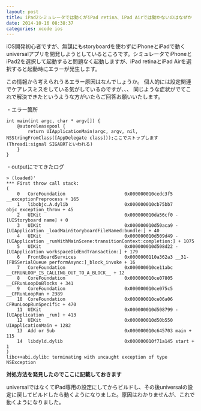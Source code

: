 ```yaml
---
layout: post
title: iPad2シミュレータでは動くがiPad retina、iPad Airでは動かないのはなぜか
date: 2014-10-16 08:38:37
categories: xcode ios
---
```

<!-- {% raw %} -->
<p>iOS開発初心者ですが、無謀にもstoryboardを使わずにiPhoneとiPadで動くuniversalアプリを開発しようとしているところです。シミュレータでiPhoneとiPad2を選択して起動すると問題なく起動しますが、iPad retinaとiPad Airを選択すると起動時にエラーが発生します。</p>

<p>この情報から考えられうるエラー原因はなんでしょうか。
個人的には設定関連でケアレスミスをしている気がしているのですが、、、
同じような症状がでてこれで解決できたというような方がいたらご回答お願いいたします。</p>

<p>・エラー箇所</p>

<pre><code>int main(int argc, char * argv[]) {
    @autoreleasepool {
        return UIApplicationMain(argc, argv, nil, NSStringFromClass([AppDelegate class]));ここでストップします(Thread1:signal SIGABRTといわれる)
    }
}
</code></pre>

<p>・outputにでてきたログ</p>

<pre><code>&gt; (loaded)'
*** First throw call stack:
(
    0   CoreFoundation                      0x000000010cedc3f5 __exceptionPreprocess + 165
    1   libobjc.A.dylib                     0x000000010cb75bb7 objc_exception_throw + 45
    2   UIKit                               0x000000010da56cf0 -[UIStoryboard name] + 0
    3   UIKit                               0x000000010d50aca9 -[UIApplication _loadMainStoryboardFileNamed:bundle:] + 40
    4   UIKit                               0x000000010d509d49 -[UIApplication _runWithMainScene:transitionContext:completion:] + 1075
    5   UIKit                               0x000000010d508d22 -[UIApplication workspaceDidEndTransaction:] + 179
    6   FrontBoardServices                  0x0000000110a362a3 __31-[FBSSerialQueue performAsync:]_block_invoke + 16
    7   CoreFoundation                      0x000000010ce11abc __CFRUNLOOP_IS_CALLING_OUT_TO_A_BLOCK__ + 12
    8   CoreFoundation                      0x000000010ce07805 __CFRunLoopDoBlocks + 341
    9   CoreFoundation                      0x000000010ce075c5 __CFRunLoopRun + 2389
    10  CoreFoundation                      0x000000010ce06a06 CFRunLoopRunSpecific + 470
    11  UIKit                               0x000000010d508799 -[UIApplication _run] + 413
    12  UIKit                               0x000000010d50b550 UIApplicationMain + 1282
    13  Add or Sub                          0x000000010c645703 main + 115
    14  libdyld.dylib                       0x000000010f71a145 start + 1
)
libc++abi.dylib: terminating with uncaught exception of type NSException
</code></pre>

<p><strong>対処方法を発見したのでここに記載しておきます</strong></p>

<p>universalではなくてiPad専用の設定にしてからビルドし、その後universalの設定に戻してビルドしたら動くようになりました。原因はわかりませんが、これで動くようになりました。</p>
<!-- {% endraw %} -->
